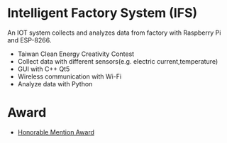 # Intelligent Factory System (IFS)
An IOT system collects and analyzes data from factory with Raspberry Pi and ESP-8266.
- Taiwan Clean Energy Creativity Contest
- Collect data with different sensors(e.g. electric current,temperature)
- GUI with C++ Qt5
- Wireless communication with Wi-Fi
- Analyze data with Python

# Award
- [Honorable Mention Award](https://energy.nstm.gov.tw/energy_2018/cs_share_article_detail.php?aid=aqujhgomcmkg&cid=23&dtype=c&sub=L)
